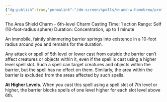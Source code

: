 ```yaml
---
{"dg-publish":true,"permalink":"/dm-screen/spells/w-and-w-homebrew/protego-totalum/"}
---
```


The Area Shield Charm - 6th-level Charm 
Casting Time: 1 action 
Range: Self (10-foot-radius sphere) 
Duration: Concentration, up to 1 minute 

An immobile, faintly shimmering barrier springs into existence in a 10-foot radius around you and remains for the duration.

Any attack or spell of 5th level or lower cast from outside the barrier can’t affect creatures or objects within it, even if the spell is cast using a higher level spell slot. Such a spell can target creatures and objects within the barrier, but the spell has no effect on them. Similarly, the area within the barrier is excluded from the areas affected by such spells. 

**At Higher Levels**. When you cast this spell using a spell slot of 7th level or higher, the barrier blocks spells of one level higher for each slot level above 6th.